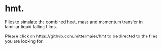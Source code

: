 # hmt.
Files to simulate the combined heat, mass and momentum transfer in laminar liquid falling films.

Please click on https://github.com/mittermaier/hmt
to be directed to the files you are looking for.
